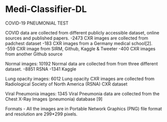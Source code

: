 # Medi-Classifier-DL
COVID-19 PNEUMONIAL TEST

COVID data are collected from different publicly accessible dataset, online sources and published papers.
-2473 CXR images are collected from padchest dataset
-183 CXR images from a Germany medical school[2].
-559 CXR image from SIRM, Github, Kaggle & Tweeter
-400 CXR images from another Github source


Normal images:
10192 Normal data are collected from from three different dataset.
-8851 RSNA 
-1341 Kaggle 


Lung opacity images:
6012 Lung opacity CXR images are collected from Radiological Society of North America (RSNA) CXR dataset 

Viral Pneumonia images:
1345 Viral Pneumonia data are collected from  the Chest X-Ray Images (pneumonia) database [9]

Formats
    - All the images are in Portable Network Graphics (PNG) file format and resolution are 299*299 pixels.


